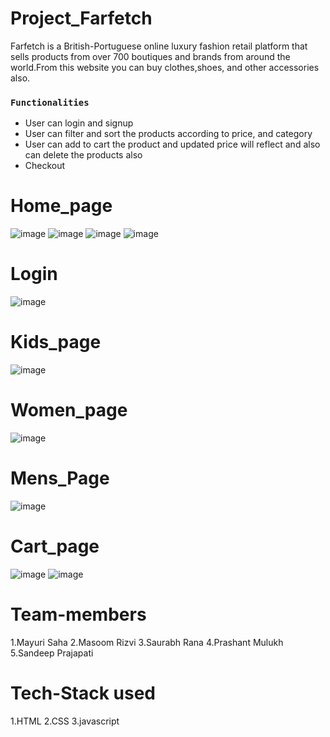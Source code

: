 # Project_Farfetch

Farfetch is a British-Portuguese online luxury fashion retail platform that sells products from over 700 boutiques and brands from around the world.From this website you can buy clothes,shoes, and other accessories also.

### `Functionalities`

   - User can login and signup
   - User can filter and sort the products according to price, and category
   - User can add to cart the product and  updated price will reflect and also can delete the products also
   - Checkout
  
# Home_page

![image](https://user-images.githubusercontent.com/105915693/195300659-85932cd8-6661-42ac-b4e0-3ed706bc9661.png)
![image](https://user-images.githubusercontent.com/105915693/195300795-5b630e52-628b-4295-898e-54db89ca49fe.png)
![image](https://user-images.githubusercontent.com/105915693/195300962-c100bd36-cd93-4170-9701-21d396c38e9b.png)
![image](https://user-images.githubusercontent.com/105915693/195306023-17e1792c-d0fc-4e6b-96ec-1e985c3937b8.png)
# Login
![image](https://user-images.githubusercontent.com/105915693/195306358-bb4a634a-eb13-4658-b6b0-2b418ded81de.png)

# Kids_page
![image](https://user-images.githubusercontent.com/105915693/195300962-c100bd36-cd93-4170-9701-21d396c38e9b.png)

# Women_page
![image](https://user-images.githubusercontent.com/105915693/195301371-27f2377b-cab7-491c-bb35-ab637d8afcd5.png)
# Mens_Page
![image](https://user-images.githubusercontent.com/105915693/195302140-ad417b99-bde5-414d-b004-f0a6b5e7ba33.png)
# Cart_page
![image](https://user-images.githubusercontent.com/105915693/195302325-729195ae-efea-41c4-9853-8a6bd95f7902.png)
![image](https://user-images.githubusercontent.com/105915693/195302486-53c5b500-6d34-4680-9cd1-95424cd65888.png)


# Team-members
1.Mayuri Saha
2.Masoom Rizvi
3.Saurabh Rana
4.Prashant Mulukh
5.Sandeep Prajapati

# Tech-Stack used
1.HTML
2.CSS
3.javascript
